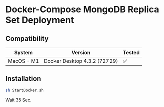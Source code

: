 # Docker-Compose MongoDB Replica Set Deployment

## Compatibility

| System     | Version                      | Tested |
| ---------- | ---------------------------- | ------ |
| MacOS - M1 | Docker Desktop 4.3.2 (72729) | ✅     |

## Installation

```sh
sh StartDocker.sh
```

Wait 35 Sec.
